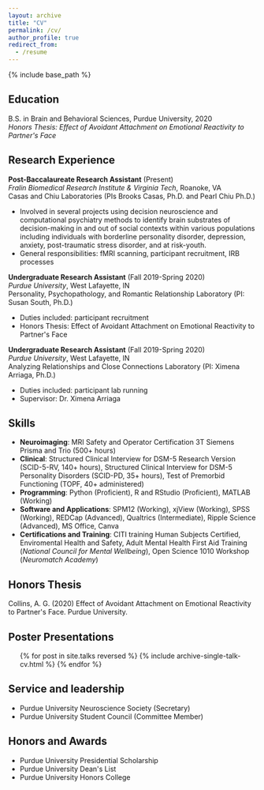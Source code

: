 ```yaml
---
layout: archive
title: "CV"
permalink: /cv/
author_profile: true
redirect_from:
  - /resume
---
```


{% include base_path %}

Education
---
B.S. in Brain and Behavioral Sciences, Purdue University, 2020  
*Honors Thesis: Effect of Avoidant Attachment on Emotional Reactivity to Partner's Face*

Research Experience
---
**Post-Baccalaureate Research Assistant** (Present)   
*Fralin Biomedical Research Institute & Virginia Tech*, Roanoke, VA   
Casas and Chiu Laboratories (PIs Brooks Casas, Ph.D. and Pearl Chiu Ph.D.)
 * Involved in several projects using decision neuroscience and computational psychiatry methods to identify brain substrates of decision-making in and out of social contexts within various populations including individuals with borderline personality disorder, depression, anxiety, post-traumatic stress disorder, and at risk-youth.
* General responsibilities:  fMRI scanning, participant recruitment, IRB processes

**Undergraduate Research Assistant** (Fall 2019-Spring 2020)  
*Purdue University*, West Lafayette, IN  
Personality, Psychopathology, and Romantic Relationship Laboratory (PI: Susan South, Ph.D.)
* Duties included: participant recruitment
* Honors Thesis: Effect of Avoidant Attachment on Emotional Reactivity to Partner's Face

**Undergraduate Research Assistant** (Fall 2019-Spring 2020)   
*Purdue University*, West Lafayette, IN  
Analyzing Relationships and Close Connections Laboratory (PI: Ximena Arriaga, Ph.D.)
* Duties included: participant lab running
* Supervisor: Dr. Ximena Arriaga
 
Skills
---
* **Neuroimaging**: MRI Safety and Operator Certification 3T Siemens Prisma and Trio (500+ hours)
* **Clinical**: Structured Clinical Interview for DSM-5 Research Version (SCID-5-RV, 140+ hours), Structured Clinical Interview for DSM-5 Personality Disorders (SCID-PD, 35+ hours), Test of Premorbid Functioning (TOPF, 40+ administered)
* **Programming**: Python (Proficient), R and RStudio (Proficient), MATLAB (Working)
* **Software and Applications**: SPM12 (Working), xjView (Working), SPSS (Working), REDCap (Advanced), Qualtrics (Intermediate), Ripple Science (Advanced), MS Office, Canva
* **Certifications and Training**: CITI training Human Subjects Certified, Enviromental Health and Safety, Adult Mental Health First Aid Training (*National Council for Mental Wellbeing*), Open Science 1010 Workshop (*Neuromatch Academy*)
  
Honors Thesis
---
Collins, A. G. (2020) Effect of Avoidant Attachment on Emotional Reactivity to Partner's Face. Purdue University.

Poster Presentations
---
  <ul>{% for post in site.talks reversed %} 
    {% include archive-single-talk-cv.html  %}
  {% endfor %}</ul>
  
Service and leadership
---
* Purdue University Neuroscience Society (Secretary)
* Purdue University Student Council (Committee Member)

Honors and Awards
---
* Purdue University Presidential Scholarship
* Purdue University Dean's List
* Purdue University Honors College
